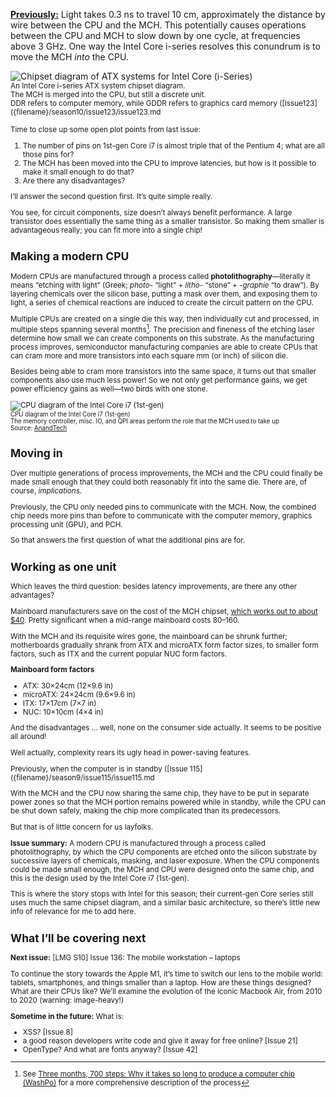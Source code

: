 [**Previously:**](https://buttondown.email/laymansguide/archive/) Light takes 0.3 ns to travel 10 cm, approximately the distance by wire between the CPU and the MCH. This potentially causes operations between the CPU and MCH to slow down by one cycle, at frequencies above 3 GHz. One way the Intel Core i-series resolves this conundrum is to move the MCH *into* the CPU.

![Chipset diagram of ATX systems for Intel Core (i-Series)]({attach}issue134_02.gif)<br />
<small>An Intel Core i-series ATX system chipset diagram.<br />The MCH is merged into the CPU, but still a discrete unit.<br />DDR refers to computer memory, while GDDR refers to graphics card memory ([Issue123]({filename}/season10/issue123/issue123.md

Time to close up some open plot points from last issue:

1. The number of pins on 1st-gen Core i7 is almost triple that of the Pentium 4; what are all those pins for?
2. The MCH has been moved into the CPU to improve latencies, but how is it possible to make it small enough to do that?
3. Are there any disadvantages?

I’ll answer the second question first. It’s quite simple really.

You see, for circuit components, size doesn’t always benefit performance. A large transistor does essentially the same thing as a smaller transistor. So making them smaller is advantageous really; you can fit more into a single chip!

## Making a modern CPU

Modern CPUs are manufactured through a process called **photolithography**—literally it means “etching with light” (Greek; _photo-_ “light” + _litho-_ “stone” + _-graphie_ “to draw”). By layering chemicals over the silicon base, putting a mask over them, and exposing them to light, a series of chemical reactions are induced to create the circuit pattern on the CPU.

Multiple CPUs are created on a single die this way, then individually cut and processed, in multiple steps spanning several months[^1]. The precision and fineness of the etching laser determine how small we can create components on this substrate. As the manufacturing process improves, semiconductor manufacturing companies are able to create CPUs that can cram more and more transistors into each square mm (or inch) of silicon die.

[^1]: See [Three months, 700 steps: Why it takes so long to produce a computer chip (WashPo)](https://www.washingtonpost.com/technology/2021/07/07/making-semiconductors-is-hard/) for a more comprehensive description of the process

Besides being able to cram more transistors into the same space, it turns out that smaller components also use much less power! So we not only get performance gains, we get power efficiency gains as well—two birds with one stone.

![CPU diagram of the Intel Core i7 (1st-gen)]({attach}issue135_01.jpg)<br />
<small>CPU diagram of the Intel Core i7 (1st-gen)<br />The memory controller, misc. IO, and QPI areas perform the role that the MCH used to take up<br />Source: [AnandTech](https://www.anandtech.com/print/2658/)</small>

## Moving in

Over multiple generations of process improvements, the MCH and the CPU could finally be made small enough that they could both reasonably fit into the same die. There are, of course, *implications*.

Previously, the CPU only needed pins to communicate with the MCH. Now, the combined chip needs more pins than before to communicate with the computer memory, graphics processing unit (GPU), and PCH.

So that answers the first question of what the additional pins are for.

## Working as one unit

Which leaves the third question: besides latency improvements, are there any other advantages?

Mainboard manufacturers save on the cost of the MCH chipset, [which works out to about $40](https://www.anandtech.com/show/2824). Pretty significant when a mid-range mainboard costs $80–$160.

With the MCH and its requisite wires gone, the mainboard can be shrunk further; motherboards gradually shrank from ATX and microATX form factor sizes, to smaller form factors, such as ITX and the current popular NUC form factors.

**Mainboard form factors**

- ATX: 30×24cm (12×9.6 in)
- microATX: 24×24cm (9.6×9.6 in)
- ITX: 17×17cm (7×7 in)
- NUC: 10×10cm (4×4 in)

And the disadvantages ... well, none on the consumer side actually. It seems to be positive all around!

Well actually, complexity rears its ugly head in power-saving features.

Previously, when the computer is in standby ([Issue 115]({filename}/season9/issue115/issue115.md

With the MCH and the CPU now sharing the same chip, they have to be put in separate power zones so that the MCH portion remains powered while in standby, while the CPU can be shut down safely, making the chip more complicated than its predecessors.

But that is of little concern for us layfolks.

**Issue summary:** A modern CPU is manufactured through a process called photolithography, by which the CPU components are etched onto the silicon substrate by successive layers of chemicals, masking, and laser exposure. When the CPU components could be made small enough, the MCH and CPU were designed onto the same chip, and this is the design used by the Intel Core i7 (1st-gen).

This is where the story stops with Intel for this season; their current-gen Core series still uses much the same chipset diagram, and a similar basic architecture, so there’s little new info of relevance for me to add here.

## What I’ll be covering next

**Next issue:** [LMG S10] Issue 136: The mobile workstation – laptops

To continue the story towards the Apple M1, it’s time to switch our lens to the mobile world: tablets, smartphones, and things smaller than a laptop. How are these things designed? What are their CPUs like? We’ll examine the evolution of the iconic Macbook Air, from 2010 to 2020 (warning: image-heavy!)

**Sometime in the future:** What is:

- XSS? [Issue 8]
- a good reason developers write code and give it away for free online? [Issue 21]
- OpenType? And what are fonts anyway? [Issue 42]
